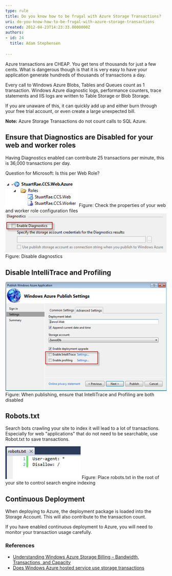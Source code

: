 ```yaml
---
type: rule
title: Do you know how to be frugal with Azure Storage Transactions?
uri: do-you-know-how-to-be-frugal-with-azure-storage-transactions
created: 2012-04-23T14:23:33.0000000Z
authors:
- id: 24
  title: Adam Stephensen

---
```




<span class='intro'> Azure transactions are CHEAP. You get tens of thousands for just a few cents. What is dangerous though is that it is very easy to have your application generate hundreds of thousands of transactions a day. </span>

<p>Every call to Windows Azure Blobs, Tables and Queues count as 1 transaction. Windows Azure diagnostic logs, performance counters, trace statements and IIS logs are written to Table Storage or Blob Storage.</p>
<p>If you are unaware of this, it can quickly add up and either burn through your free trial account, or even create a large unexpected bill.</p>
<p><strong>Note&#58;</strong> Azure Storage Transactions do not count calls to SQL Azure.</p>
<h2>Ensure that Diagnostics are Disabled for your web and worker roles</h2>
<p>Having Diagnostics enabled can contribute 25 transactions per minute, this is 36,000 transactions per day.</p>
<p>Question for Microsoft&#58; Is this per Web Role?</p>

<img src="azure-check-properties.jpg" alt="Check properties" class="ms-rteCustom-ImageArea" />
<span class="ms-rteCustom-FigureNormal">Figure&#58; Check the properties of your web and worker role configuration files</span>

<img src="azure-disable-diagnostics.jpg" alt="Disable Diagnostics" class="ms-rteCustom-ImageArea" />
<span class="ms-rteCustom-FigureNormal">Figure&#58; Disable diagnostics</span>

<h2>Disable IntelliTrace and Profiling</h2>

<img src="azure-publishing-settings.jpg" alt="Azure publishing settings" class="ms-rteCustom-ImageArea" />
<span class="ms-rteCustom-FigureNormal">Figure&#58; When publishing, ensure that IntelliTrace and Profiling are both disabled</span>

<h2>Robots.txt </h2>
<p>Search bots crawling your site to index it will lead to a lot of transactions. Especially for web &quot;applications&quot; that do not need to be searchable, use Robot.txt to save transactions.</p>

<img src="azure-robots.jpg" alt="Place robots.txt" class="ms-rteCustom-ImageArea" />
<span class="ms-rteCustom-FigureNormal">Figure&#58; Place robots.txt in the root of your site to control search engine indexing</span>

<h2>Continuous Deployment</h2>
<p>When deploying to Azure, the deployment package is loaded into the Storage Account. This will also contribute to the transaction count.</p>
<p>If you have enabled continuous deployment to Azure, you will need to monitor your transaction usage carefully.</p>

<h3>References</h3>
<ul>

<li><a href="http&#58;//blogs.msdn.com/b/windowsazurestorage/archive/2010/07/09/understanding-windows-azure-storage-billing-bandwidth-transactions-and-capacity.aspx%20target=">Understanding Windows Azure Storage Billing – Bandwidth, Transactions, and Capacity</a></li>
<li><a href="http&#58;//serverfault.com/questions/363803/does-windows-azure-hosted-service-use-storage-transactions%20target=">Does Windows Azure hosted service use storage transactions</a></li>
</ul>






